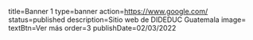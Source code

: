title=Banner 1
type=banner
action=https://www.google.com/
status=published
description=Sitio web de DIDEDUC Guatemala
image=
textBtn=Ver más
order=3
publishDate=02/03/2022
~~~~~~
